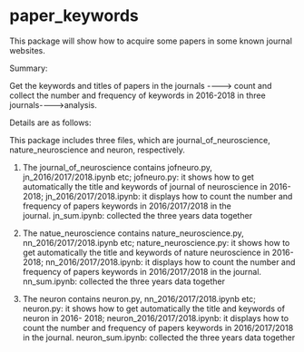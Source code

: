 # paper_keywords
This package will show how to acquire some papers in some known journal websites.

Summary:

Get the keywords and titles of papers in the journals ----> count and collect the number and frequency of keywords in 2016-2018 in three journals---->analysis.

Details are as follows:

This package includes three files, which are journal_of_neuroscience, nature_neuroscience and neuron, respectively.
1.  The journal_of_neuroscience contains jofneuro.py, jn_2016/2017/2018.ipynb etc;
    jofneuro.py: it shows how to get automatically the title and keywords of journal of neuroscience in 2016- 2018;
    jn_2016/2017/2018.ipynb: it displays how to count the number and frequency of papers keywords in 2016/2017/2018 in the  
    journal.
    jn_sum.ipynb: collected the three years data together
    
2.  The natue_neuroscience contains nature_neuroscience.py, nn_2016/2017/2018.ipynb etc;
    nature_neuroscience.py: it shows how to get automatically the title and keywords of nature neuroscience in 2016- 2018;
    nn_2016/2017/2018.ipynb: it displays how to count the number and frequency of papers keywords in 2016/2017/2018 in the 
    journal.
    nn_sum.ipynb: collected the three years data together

3.  The neuron contains neuron.py, nn_2016/2017/2018.ipynb etc;
    neuron.py: it shows how to get automatically the title and keywords of neuron in 2016- 2018;
    neuron_2016/2017/2018.ipynb: it displays how to count the number and frequency of papers keywords in 2016/2017/2018 in 
    the journal.
    neuron_sum.ipynb: collected the three years data together
